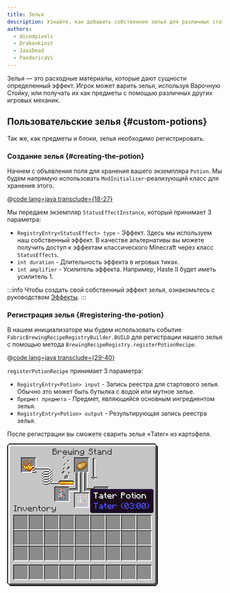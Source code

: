 ```yaml
---
title: Зелья
description: Узнайте, как добавить собственное зелье для различных статусных эффектов.
authors:
  - dicedpixels
  - Drakonkinst
  - JaaiDead
  - PandoricaVi
---
```


Зелья — это расходные материалы, которые дают сущности определенный эффект. Игрок может варить зелья, используя Варочную Стойку, или получать их как предметы с помощью различных других игровых механик.

## Пользовательские зелья {#custom-potions}

Так же, как предметы и блоки, зелья необходимо регистрировать.

### Создание зелья {#creating-the-potion}

Начнем с объявления поля для хранения вашего экземпляра `Potion`. Мы будем напрямую использовать `ModInitializer`-реализующий класс для хранения этого.

@[code lang=java transclude={18-27}](@/reference/1.21.4/src/main/java/com/example/docs/potion/FabricDocsReferencePotions.java)

Мы передаем экземпляр `StatusEffectInstance`, который принимает 3 параметра:

- `RegistryEntry<StatusEffect> type` - Эффект. Здесь мы используем наш собственный эффект. В качестве альтернативы вы можете получить доступ к эффектам классического Minecraft
  через класс `StatusEffects`.
- `int duration` - Длительность эффекта в игровых тиках.
- `int amplifier` - Усилитель эффекта. Например, Haste II будет иметь усилитель 1.

:::info
Чтобы создать свой собственный эффект зелья, ознакомьтесь с руководством [Эффекты](../entities/effects).
:::

### Регистрация зелья {#registering-the-potion}

В нашем инициализаторе мы будем использовать событие `FabricBrewingRecipeRegistryBuilder.BUILD` для регистрации нашего зелья с помощью метода `BrewingRecipeRegistry.registerPotionRecipe`.

@[code lang=java transclude={29-40}](@/reference/1.21.4/src/main/java/com/example/docs/potion/FabricDocsReferencePotions.java)

`registerPotionRecipe` принимает 3 параметра:

- `RegistryEntry<Potion> input` - Запись реестра для стартового зелья. Обычно это может быть бутылка с водой или мутное зелье.
- `Предмет предмета` - Предмет, являющийся основным ингредиентом зелья.
- `RegistryEntry<Potion> output` - Результирующая запись реестра зелья.

После регистрации вы сможете сварить зелье «Tater» из картофеля.

![Эффект в инвентаре игрока](/assets/develop/tater-potion.png)
